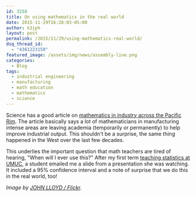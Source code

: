 ```yaml
---
id: 3258
title: On using mathematics in the real world
date: 2015-11-29T16:28:03-05:00
author: k3jph
layout: post
permalink: /2015/11/29/using-mathematics-real-world/
dsq_thread_id:
  - "4361223150"
featured_image: /assets/img/news/assembly-line.png
categories:
  - Blog
tags:
  - industrial engineering
  - manufacturing
  - math education
  - mathematics
  - science
---
```

Science has a good article on [mathematics in industry across the Pacific Rim](https://doi.org/10.1126/science.350.6261.616). The article basically says a lot of mathematicians in manufacturing intense areas are leaving academia (temporarily or permanently) to help improve industrial output. This shouldn't be a surprise, the same thing happened in the West over the last few decades. 

This underlies the important question that math teachers are tired of hearing, "When will I ever use this?" After my first term [teaching statistics at UMUC](/teaching), a student emailed me a slide from a presentation she was watching. It included a 95% confidence interval and a note of surprise that we do this in the real world, too!

_Image by [JOHN LLOYD / Flickr](https://www.flickr.com/photos/hugo90/5453869248)._
